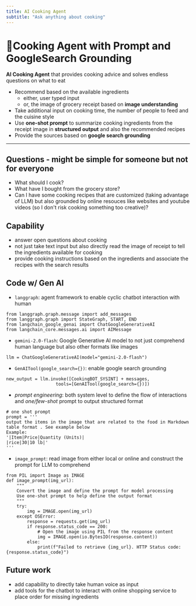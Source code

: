 ```yaml
---
title: AI Cooking Agent
subtitle: "Ask anything about cooking"
---
```

# &#127859;Cooking Agent with Prompt and GoogleSearch Grounding

**AI Cooking Agent** that provides cooking advice and solves endless questions on what to eat
* Recommend based on the available ingredients
    * either, user typed input
    * or, the image of grocery receipt based on **image understanding**
* Take additional input on cooking time, the number of people to feed and the cuisine style
* Use **one-shot prompt** to summarize cooking ingredients from the receipt image in **structured output** and also the recommended recipes 
* Provide the sources based on **google search grounding**
  
---

## Questions - might be simple for someone but not for everyone
* What should I cook?
* What have I bought from the grocery store?
* Can I have some cooking recipes that are customized (taking advantage of LLM) but also grounded by online resouces like websites and youtube videos (so I don't risk cooking something too creative)?

## Capability
* answer open questions about cooking
* not just take text input but also directly read the image of receipt to tell the ingredients available for cooking
* provide cooking instructions based on the ingredients and associate the recipes with the search results

## Code w/ Gen AI
* `langgraph`: agent framework to enable cyclic chatbot interaction with human
```
from langgraph.graph.message import add_messages
from langgraph.graph import StateGraph, START, END
from langchain_google_genai import ChatGoogleGenerativeAI
from langchain_core.messages.ai import AIMessage
```
* `gemini-2.0-flash`: Google Generative AI model to not just comprehend human language but also other formats like images
```
llm = ChatGoogleGenerativeAI(model="gemini-2.0-flash")
```
* `GenAITool(google_search={})`:  enable google search grounding
```
new_output = llm.invoke([CookingBOT_SYSINT] + messages,
                   tools=[GenAITool(google_search={})])
```
* *prompt engineering*: both system level to define the flow of interactions and *one/few-shot* prompt to output structured format
```
# one shot prompt
prompt = '''
output the items in the image that are related to the food in Markdown table format . See example below
Example:
'|Item|Price|Quantity (Units)|
|rice|30|10 lb|'
'''
```
* `image_prompt`: read image from either local or online and construct the prompt for LLM to comprehend
```
from PIL import Image as IMAGE
def image_prompt(img_url):
    """
    Convert the image and define the prompt for model processing
    Use one-shot prompt to help define the output format
    """
    try:
        img = IMAGE.open(img_url)
    except OSError:
        response = requests.get(img_url)
        if response.status_code == 200:
            # Open the image using PIL from the response content
            img = IMAGE.open(io.BytesIO(response.content))
        else:
            print(f"Failed to retrieve {img_url}. HTTP Status code: {response.status_code}")
```

## Future work
* add capability to directly take human voice as input
* add tools for the chatbot to interact with online shopping service to place order for missing ingredients




